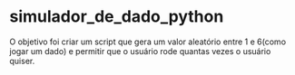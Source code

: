 # simulador_de_dado_python
O objetivo foi criar um script que gera um valor aleatório entre 1 e 6(como jogar um dado) e permitir que o usuário rode quantas vezes o usuário quiser.
